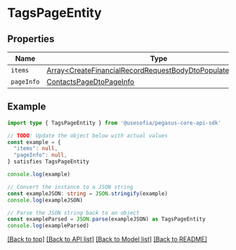 
# TagsPageEntity


## Properties

Name | Type
------------ | -------------
`items` | [Array&lt;CreateFinancialRecordRequestBodyDtoPopulatedTagsInner&gt;](CreateFinancialRecordRequestBodyDtoPopulatedTagsInner.md)
`pageInfo` | [ContactsPageDtoPageInfo](ContactsPageDtoPageInfo.md)

## Example

```typescript
import type { TagsPageEntity } from '@usesofia/pegasus-core-api-sdk'

// TODO: Update the object below with actual values
const example = {
  "items": null,
  "pageInfo": null,
} satisfies TagsPageEntity

console.log(example)

// Convert the instance to a JSON string
const exampleJSON: string = JSON.stringify(example)
console.log(exampleJSON)

// Parse the JSON string back to an object
const exampleParsed = JSON.parse(exampleJSON) as TagsPageEntity
console.log(exampleParsed)
```

[[Back to top]](#) [[Back to API list]](../README.md#api-endpoints) [[Back to Model list]](../README.md#models) [[Back to README]](../README.md)


